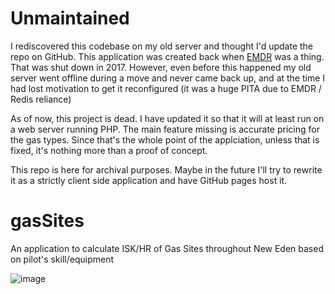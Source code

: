Unmaintained
===
I rediscovered  this codebase on my old server and thought I'd update the repo on GitHub. This application was created back when [EMDR](https://github.com/blitzmann/emdr-py) was a thing. That was shut down in 2017. However, even before this happened my old server went offline during a move and never came back up, and at the time I had lost motivation to get it reconfigured (it was a huge PITA due to EMDR / Redis reliance)

As of now, this project is dead. I have updated it so that it will at least run on a web server running PHP. The main feature missing is accurate pricing for the gas types. Since that's the whole point of the applciation, unless that is fixed, it's nothing more than a proof of concept.

This repo is here for archival purposes. Maybe in the future I'll try to rewrite it as a strictly client side application and have GitHub pages host it.

# gasSites
An application to calculate ISK/HR of Gas Sites throughout New Eden based on pilot's skill/equipment

![image](https://user-images.githubusercontent.com/3904767/80550413-0924f600-898e-11ea-96e3-0274e1d3bfef.png)
